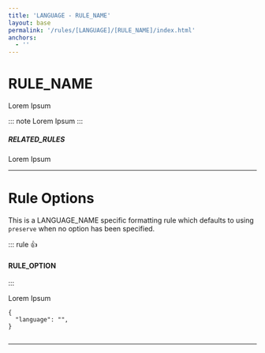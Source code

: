 ```yaml
---
title: 'LANGUAGE - RULE_NAME'
layout: base
permalink: '/rules/[LANGUAGE]/[RULE_NAME]/index.html'
anchors:
  - ''
---
```


# RULE_NAME

Lorem Ipsum

::: note
Lorem Ipsum
:::

##### RELATED_RULES

Lorem Ipsum

---

# Rule Options

This is a LANGUAGE_NAME specific formatting rule which defaults to using `preserve` when no option has been specified.

<!--

🙌 - Recommended Choice
👍 - Good Choice
👎 - Not Recommended
🤡 - Clown Choice
😳 - Bad Choice

-->

::: rule 👍

#### RULE_OPTION

:::

Lorem Ipsum

<!-- RULES ARE REQUIRED -->

```json:rules
{
  "language": "",
}
```

<!-- prettier-ignore -->
```liquid

```

---
